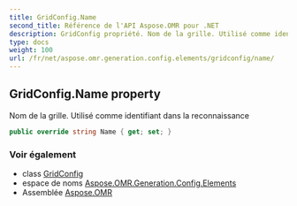 ```yaml
---
title: GridConfig.Name
second_title: Référence de l'API Aspose.OMR pour .NET
description: GridConfig propriété. Nom de la grille. Utilisé comme identifiant dans la reconnaissance
type: docs
weight: 100
url: /fr/net/aspose.omr.generation.config.elements/gridconfig/name/
---
```

## GridConfig.Name property

Nom de la grille. Utilisé comme identifiant dans la reconnaissance

```csharp
public override string Name { get; set; }
```

### Voir également

* class [GridConfig](../)
* espace de noms [Aspose.OMR.Generation.Config.Elements](../../gridconfig/)
* Assemblée [Aspose.OMR](../../../)


